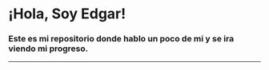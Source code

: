 # ¡Hola, Soy Edgar!  
### Este es mi repositorio donde hablo un poco de mi y se ira viendo mi progreso.  
***  
